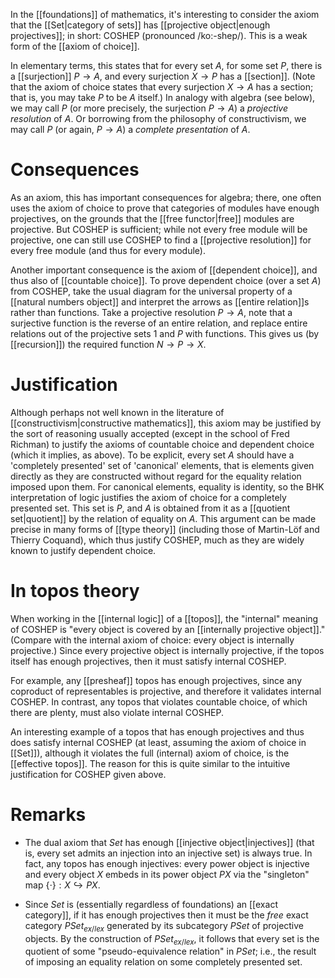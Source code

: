 In the [[foundations]] of mathematics, it\'s interesting to consider the axiom that the [[Set|category of sets]] has [[projective object|enough projectives]]; in short: COSHEP (pronounced /ko:-shep/). This is a weak form of the [[axiom of choice]].

In elementary terms, this states that for every set $A$, for some set $P$, there is a [[surjection]] $P \to A$, and every surjection $X \to P$ has a [[section]]. (Note that the axiom of choice states that every surjection $X \to A$ has a section; that is, you may take $P$ to be $A$ itself.) In analogy with algebra (see below), we may call $P$ (or more precisely, the surjection $P \to A$) a _projective resolution_ of $A$. Or borrowing from the philosophy of constructivism, we may call $P$ (or again, $P \to A$) a _complete presentation_ of $A$.

# Consequences

As an axiom, this has important consequences for algebra; there, one often uses the axiom of choice to prove that categories of modules have enough projectives, on the grounds that the [[free functor|free]] modules are projective. But COSHEP is sufficient; while not every free module will be projective, one can still use COSHEP to find a [[projective resolution]] for every free module (and thus for every module).

Another important consequence is the axiom of [[dependent choice]], and thus also of [[countable choice]]. To prove dependent choice (over a set $A$) from COSHEP, take the usual diagram for the universal property of a [[natural numbers object]] and interpret the arrows as [[entire relation]]s rather than functions. Take a projective resolution $P \to A$, note that a surjective function is the reverse of an entire relation, and replace entire relations out of the projective sets $1$ and $P$ with functions. This gives us (by [[recursion]]) the required function $N \to P \to X$.

# Justification

Although perhaps not well known in the literature of [[constructivism|constructive mathematics]], this axiom may be justified by the sort of reasoning usually accepted (except in the school of Fred Richman) to justify the axioms of countable choice and dependent choice (which it implies, as above). To be explicit, every set $A$ should have a 'completely presented' set of 'canonical' elements, that is elements given directly as they are constructed without regard for the equality relation imposed upon them. For canonical elements, equality is identity, so the BHK interpretation of logic justifies the axiom of choice for a completely presented set. This set is $P$, and $A$ is obtained from it as a [[quotient set|quotient]] by the relation of equality on $A$. This argument can be made precise in many forms of [[type theory]] (including those of Martin-L&#246;f and Thierry Coquand), which thus justify COSHEP, much as they are widely known to justify dependent choice.

# In topos theory #

When working in the [[internal logic]] of a [[topos]], the "internal" meaning of COSHEP is "every object is covered by an [[internally projective object]]."  (Compare with the internal axiom of choice: every object is internally projective.)  Since every projective object is internally projective, if the topos itself has enough projectives, then it must satisfy internal COSHEP.

For example, any [[presheaf]] topos has enough projectives, since any coproduct of representables is projective, and therefore it validates internal COSHEP.  In contrast, any topos that violates countable choice, of which there are plenty, must also violate internal COSHEP.

An interesting example of a topos that has enough projectives and thus does satisfy internal COSHEP (at least, assuming the axiom of choice in [[Set]]), although it violates the full (internal) axiom of choice, is the [[effective topos]].  The reason for this is quite similar to the intuitive justification for COSHEP given above.

# Remarks #

* The dual axiom that $Set$ has enough [[injective object|injectives]] (that is, every set admits an injection into an injective set) is always true.  In fact, any topos has enough injectives: every power object is injective and every object $X$ embeds in its power object $P X$ via the "singleton" map $\{\cdot\}:X\hookrightarrow P X$.

* Since $Set$ is (essentially regardless of foundations) an [[exact category]], if it has enough projectives then it must be the _free_ exact category $PSet_{ex/lex}$ generated by its subcategory $PSet$ of projective objects.  By the construction of $PSet_{ex/lex}$, it follows that every set is the quotient of some "pseudo-equivalence relation" in $PSet$; i.e., the result of imposing an equality relation on some completely presented set.